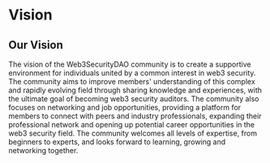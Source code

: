 # Vision

## Our Vision

The vision of the Web3SecurityDAO community is to create a supportive environment for individuals united by a common interest in web3 security. The community aims to improve members' understanding of this complex and rapidly evolving field through sharing knowledge and experiences, with the ultimate goal of becoming web3 security auditors. The community also focuses on networking and job opportunities, providing a platform for members to connect with peers and industry professionals, expanding their professional network and opening up potential career opportunities in the web3 security field. The community welcomes all levels of expertise, from beginners to experts, and looks forward to learning, growing and networking together.
